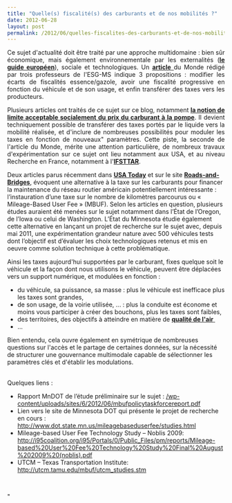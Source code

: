 ```yaml
---
title: "Quelle(s) fiscalité(s) des carburants et de nos mobilités ?"
date: 2012-06-28
layout: post
permalink: /2012/06/quelles-fiscalites-des-carburants-et-de-nos-mobilites.html
---
```


<p style="text-align: justify">Ce sujet d'actualité doit être traité par une approche multidomaine : bien sûr économique, mais également environnementale par les externalités (<a href="http://ec.europa.eu/transport/sustainable/doc/2008_costs_handbook.pdf" target="_blank"><strong>le guide européen</strong></a>), sociale et technologiques. Un <a href="http://www.lemonde.fr/idees/article/2012/06/27/trois-propositions-pour-reformer-la-fiscalite-des-carburants_1724588_3232.html" target="_blank"><strong>article</strong> </a>du Monde rédigé par trois professeurs de l'ESG-MS indique 3 propositions : modifier les écarts de fiscalités essence/gazole, avoir une fiscalité progressive en fonction du véhicule et de son usage, et enfin transférer des taxes vers les producteurs.</p> <p style="text-align: justify">Plusieurs articles ont traités de ce sujet sur ce blog, notamment <a href="/2009/11/le-prix-du-carburant-a-la-pompe-atil-une-limite.html" target="_blank"><strong>la notion de limite acceptable socialement du prix du carburant à la pompe</strong></a>. Il devient techniquement possible de transférer des taxes portés par le liquide vers la mobilité réalisée, et d'inclure de nombreuses possibilités pour moduler les taxes en fonction de nouveaux" paramètres. Cette piste, la seconde de l'article du Monde, mérite une attention particulière, de nombreux travaux d'expérimentation sur ce sujet ont lieu notamment aux USA, et au niveau Recherche en France, notamment à l'<a href=""http://www.path.berkeley.edu/path/publications/pdf/PRR/91/PRR-91-19.pdf"" target=""_blank""><strong>IFSTTAR</strong></a>. </p>  <!--more-->   <p style=""text-align: justify"">Deux  articles parus récemment dans <a href=""http://www.usatoday.com/news/nation/story/2012-06-03/states-motorist-taxes/55367022/1"" target=""_blank""><strong>USA Today</strong></a> et sur le site <a href=""http://www.roadsbridges.com/mileage-based-user-fees-could-offer-benefits"" target=""_blank""><strong> Roads-and-Bridges</strong></a>, évoquent une alternative à la taxe sur les carburants pour  financer la maintenance du réseau routier américain potentiellement intéressante  : l’instauration d’une taxe sur le nombre de kilomètres parcourus ou «  Mileage-Based User Fee » (MBUF). Selon les articles en question, plusieurs  études auraient été menées sur le sujet notamment dans l’État de l’Oregon, de  l’Iowa ou celui de Washington. L’État du Minnesota étudie également cette  alternative en lançant un projet de recherche sur le sujet avec, depuis mai  2011, une expérimentation grandeur nature avec 500 véhicules tests dont  l’objectif est d’évaluer les choix technologiques retenus et mis en oeuvre comme  solution technique à cette problématique.</p> <p style=""text-align: justify"">Ainsi les taxes aujourd'hui supportées par le carburant, fixes quelque soit le véhicule et la façon dont nous utilisons le véhicule, peuvent être déplacées vers un support numérique, et modulées en fonction :</p> <ul> <li>du véhicule, sa puissance, sa masse : plus le véhicule est inefficace plus les taxes sont grandes,</li> <li>de son usage, de la voirie utilisée, ... : plus la conduite est économe et moins vous participer à créer des bouchons, plus les taxes sont faibles, </li> <li>des territoires, des objectifs à atteindre en matière de <a href=""http://www.respire-asso.org/2012/02/27/pollution-de-lair-et-particules-fines-deux-mois-et-deja-hors-la-loi/"" target=""_blank""><strong>qualité de l'air</strong> </a></li> <li>...</li> </ul> <p style=""text-align: justify"">Bien entendu, cela ouvre également en symétrique de nombreuses questions sur l'accès et le partage de certaines données, sur la nécessité de structurer une gouvernance multimodale capable de sélectionner les paramètres clés et d'établir les modulations.</p> <p style=""text-align: justify""><br />Quelques liens :</p> <ul> <li>Rapport MnDOT de l’étude préliminaire sur le sujet : <a href=""/wp-content/uploads/sites/6/2012/06/mbufpolicytaskforcereport.pdf"">/wp-content/uploads/sites/6/2012/06/mbufpolicytaskforcereport.pdf</a></li> <li>Lien  vers le site de Minnesota DOT qui présente le projet de recherche en cours : <a href=""http://www.dot.state.mn.us/mileagebaseduserfee/studies.html"">http://www.dot.state.mn.us/mileagebaseduserfee/studies.html</a></li> <li>Mileage-based User Fee Technology Study – Noblis 2009: <a href=""/wp-content/uploads/sites/6/2012/06/Mileage-basedUserFeeTechnologyStudyFinalAugust2009.pdf"">http://i95coalition.org/i95/Portals/0/Public_Files/pm/reports/Mileage-based%20User%20Fee%20Technology%20Study%20Final%20August%202009%20(noblis).pdf</a></li> <li>UTCM – Texas Transportation Institute: <a href=""http://utcm.tamu.edu/mbuf/utcm_studies.stm"">http://utcm.tamu.edu/mbuf/utcm_studies.stm</a></li> </ul> <p style=""text-align: justify""> </p>"